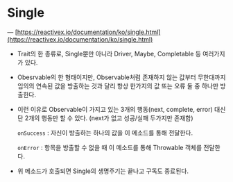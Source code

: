 # Single

— [https://reactivex.io/documentation/ko/single.html](https://reactivex.io/documentation/ko/single.html)

- Trait의 한 종류로, Single뿐만 아니라 Driver, Maybe, Completable 등 여러가지가 있다.
- Obesrvable의 한 형태이지만, Observable처럼 존재하지 않는 값부터 무한대까지 임의의 연속된 값을 방출하는 것과 달리 항상 한가지의 값 또는 오류 둘 중 하나만 방출한다.
- 이런 이유로 Observable이 가지고 있는 3개의 행동(next, complete, error) 대신 단 2개의 행동만 할 수 있다. (next가 없고 성공/실패 두가지만 존재함)
    
    `onSuccess` : 자신이 방출하는 하나의 값을 이 메소드를 통해 전달한다.
    
    `onError` : 항목을 방출할 수 없을 때 이 메소드를 통해 Throwable 객체를 전달한다.
    
- 위 메소드가 호출되면 Single의 생명주기는 끝나고 구독도 종료된다.